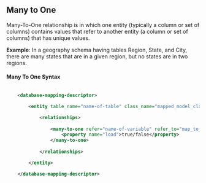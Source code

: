 ## Many to One

Many-To-One relationship is in which one entity (typically a column or set of columns) contains values that refer to another entity (a column or set of columns) that has unique values.

**Example**: In a geography schema having tables Region, State, and City, there are many states that are in a given region, but no states are in two regions.

#### Many To One Syntax

```xml 

    <database-mapping-descriptor>

        <entity table_name="name-of-table" class_name="mapped_model_class_name">

            <relationships>
			
                <many-to-one refer="name-of-variable" refer_to="map_to_model_class_name" on_update="cascade/restrict/no_action/set_null/set_default" on_delete="cascade/restrict/no_action/set_null/set_default">
                    <property name="load">true/false</property>
                </many-to-one>		
		    		
            </relationships>		

        </entity>

    </database-mapping-descriptor>		
```